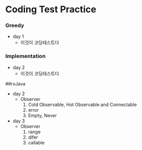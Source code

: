 # Coding Test Practice
### Greedy
- day 1
	- 이것이 코딩테스트다 
### Implementation
- day 2
	- 이것이 코딩테스트다 

##rxJava
- day 2
	- Observer
		1. Cold Observable, Hot Observable and Connectable
		2. error
		3. Empty, Never
- day 3
	- Observer
		1. range
		2. difer
		3. callable